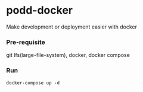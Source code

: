 # podd-docker
Make development or deployment easier with docker

### Pre-requisite
git lfs(large-file-system), docker, docker compose

### Run
`docker-compose up -d`
